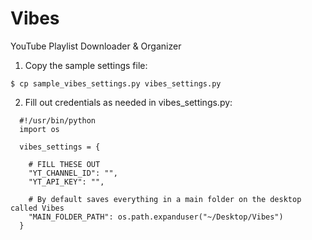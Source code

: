 # Vibes
YouTube Playlist Downloader &amp; Organizer

1) Copy the sample settings file:
```
$ cp sample_vibes_settings.py vibes_settings.py
```
2) Fill out credentials as needed in vibes_settings.py:
```
  #!/usr/bin/python
  import os

  vibes_settings = {

    # FILL THESE OUT
    "YT_CHANNEL_ID": "",
    "YT_API_KEY": "",

    # By default saves everything in a main folder on the desktop called Vibes
    "MAIN_FOLDER_PATH": os.path.expanduser("~/Desktop/Vibes")
  }
```

